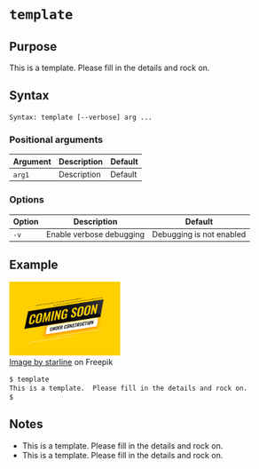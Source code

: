 # `template`

## Purpose
This is a template.  Please fill in the details and rock on.

## Syntax
```
Syntax: template [--verbose] arg ...
```
### Positional arguments
| Argument | Description | Default |
| ------ | ----------- | ------- |
| `arg1` | Description | Default |


### Options
| Option | Description | Default |
| ------ | ----------- | ------- |
|  `-v`  | Enable verbose debugging | Debugging is not enabled |

## Example

<img alt="Under Construction" height="133" src="images/under-construction.jpg" title="Coming Soon" width="200"/>
<br><a href="https://www.freepik.com/free-vector/coming-soon-construction-yellow-background-design_8562867.htm#query=work%20in%20progress&position=49&from_view=keyword&track=ais">Image by starline</a> on Freepik

```
$ template
This is a template.  Please fill in the details and rock on.
$
```

## Notes

- This is a template.  Please fill in the details and rock on.
- This is a template.  Please fill in the details and rock on.
